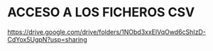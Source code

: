 # ACCESO A LOS FICHEROS CSV
https://drive.google.com/drive/folders/1NObd3xxElVqOwd6cShIzD-CdYox5UgpN?usp=sharing
